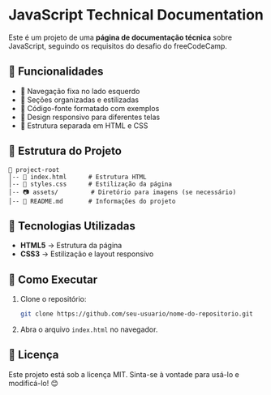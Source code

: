 # JavaScript Technical Documentation

Este é um projeto de uma **página de documentação técnica** sobre JavaScript, seguindo os requisitos do desafio do freeCodeCamp.

## 🚀 Funcionalidades

- 📌 Navegação fixa no lado esquerdo
- 📖 Seções organizadas e estilizadas
- 📜 Código-fonte formatado com exemplos
- 📱 Design responsivo para diferentes telas
- 📂 Estrutura separada em HTML e CSS

## 📁 Estrutura do Projeto

```
📂 project-root
│-- 📄 index.html      # Estrutura HTML
│-- 🎨 styles.css      # Estilização da página
│-- 📷 assets/         # Diretório para imagens (se necessário)
│-- 📄 README.md       # Informações do projeto
```

## 🎨 Tecnologias Utilizadas

- **HTML5** → Estrutura da página
- **CSS3** → Estilização e layout responsivo

## 🔧 Como Executar

1. Clone o repositório:
   ```sh
   git clone https://github.com/seu-usuario/nome-do-repositorio.git
   ```
2. Abra o arquivo `index.html` no navegador.

## 📜 Licença

Este projeto está sob a licença MIT. Sinta-se à vontade para usá-lo e modificá-lo! 😊


